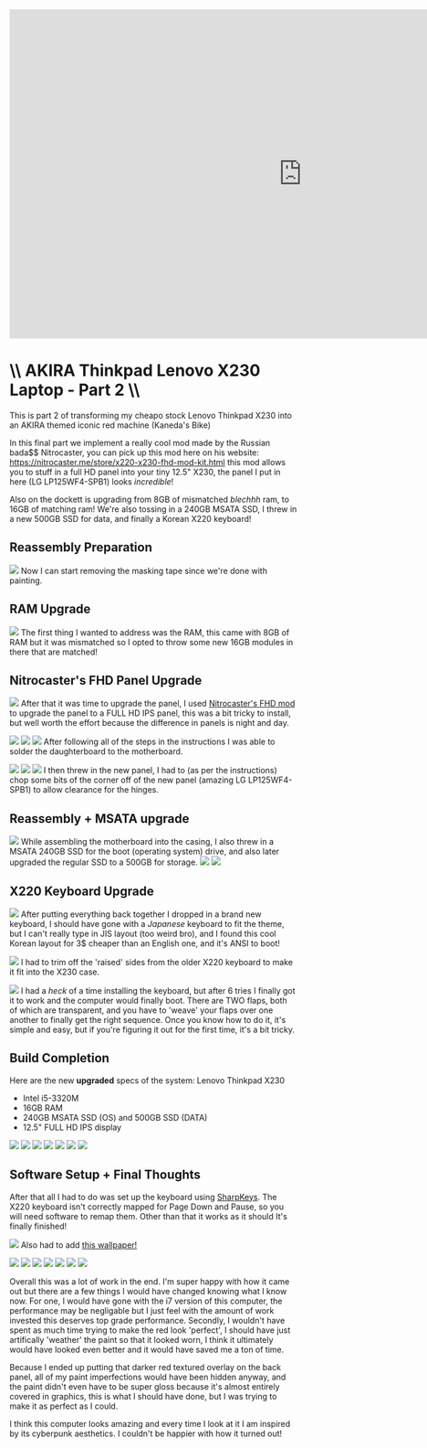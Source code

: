 <iframe width="1024" height="576" src="https://www.youtube.com/embed/vVhLR11Bf6c" title="YouTube video player" frameborder="0" allow="accelerometer; autoplay; clipboard-write; encrypted-media; gyroscope; picture-in-picture" allowfullscreen></iframe>

# \\\ AKIRA Thinkpad Lenovo X230 Laptop - Part 2 \\\

This is part 2 of transforming my cheapo stock Lenovo Thinkpad X230 into an AKIRA themed iconic red machine (Kaneda's Bike)

In this final part we implement a really cool mod made by the Russian bada$$ Nitrocaster, you can pick up this mod here on his website: https://nitrocaster.me/store/x220-x230-fhd-mod-kit.html this mod allows you to stuff in a full HD panel into your tiny 12.5" X230, the panel I put in here (LG LP125WF4-SPB1) looks *incredible*!

Also on the dockett is upgrading from 8GB of mismatched *blechhh* ram, to 16GB of matching ram! We're also tossing in a 240GB MSATA SSD, I threw in a new 500GB SSD for data, and finally a Korean X220 keyboard!

## Reassembly Preparation 

![](01_230.jpg)
Now I can start removing the masking tape since we're done with painting. 

## RAM Upgrade

![](02_230.jpg)
The first thing I wanted to address was the RAM, this came with 8GB of RAM but it was mismatched so I opted to throw some new 16GB modules in there that are matched!

## Nitrocaster's FHD Panel Upgrade

![](03_230.jpg)
After that it was time to upgrade the panel, I used [Nitrocaster's FHD mod](https://nitrocaster.me/store/x220-x230-fhd-mod-kit.html) to upgrade the panel to a FULL HD IPS panel, this was a bit tricky to install, but well worth the effort because the difference in panels is night and day. 

![](04_230.jpg)
![](05_230.jpg)
![](06_230.jpg)
After following all of the steps in the instructions I was able to solder the daughterboard to the motherboard.

![](07_230.jpg)
![](08_230.jpg)
![](09_230.jpg)
I then threw in the new panel, I had to (as per the instructions) chop some bits of the corner off of the new panel (amazing LG LP125WF4-SPB1) to allow clearance for the hinges. 

## Reassembly + MSATA upgrade

![](10_230.jpg)
While assembling the motherboard into the casing, I also threw in a MSATA 240GB SSD for the boot (operating system) drive, and also later upgraded the regular SSD to a 500GB for storage. 
![](11_230.jpg)
![](12_230.jpg)

## X220 Keyboard Upgrade

![](13_230.jpg)
After putting everything back together I dropped in a brand new keyboard, I should have gone with a *Japanese* keyboard to fit the theme, but I can't really type in JIS layout (too weird bro), and I found this cool Korean layout for 3$ cheaper than an English one, and it's ANSI to boot! 

![](14_230.jpg)
I had to trim off the 'raised' sides from the older X220 keyboard to make it fit into the X230 case.

![](15_230.jpg)
I had a *heck* of a time installing the keyboard, but after 6 tries I finally got it to work and the computer would finally boot. There are TWO flaps, both of which are transparent, and you have to 'weave' your flaps over one another to finally get the right sequence. Once you know how to do it, it's simple and easy, but if you're figuring it out for the first time, it's a bit tricky. 

## Build Completion

Here are the new **upgraded** specs of the system:
Lenovo Thinkpad X230
- Intel i5-3320M
- 16GB RAM
- 240GB MSATA SSD (OS) and 500GB SSD (DATA)
- 12.5" FULL HD IPS display

![](16_230.jpg)
![](17_230.jpg)
![](18_230.jpg)
![](19_230.jpg)
![](20_230.jpg)
![](21_230.jpg)
![](22_230.jpg)

## Software Setup + Final Thoughts

After that all I had to do was set up the keyboard using [SharpKeys](https://www.randyrants.com/category/sharpkeys/). The X220 keyboard isn't correctly mapped for Page Down and Pause, so you will need software to remap them. Other than that it works as it should It's finally finished! 

![](akira_bg_1080.png)
Also had to add [this wallpaper!](https://hightech-lowlife.github.io/projects/016_akira_laptop_part2/akira_bg_1080.png)

![](23_230.jpg)
![](24_230.jpg)
![](25_230.jpg)
![](26_230.jpg)
![](27_230.jpg)
![](28_230.jpg)
![](29_230.jpg)

Overall this was a lot of work in the end. I'm super happy with how it came out but there are a few things I would have changed knowing what I know now. For one, I would have gone with the i7 version of this computer, the performance may be negligable but I just feel with the amount of work invested this deserves top grade performance. Secondly, I wouldn't have spent as much time trying to make the red look 'perfect', I should have just artifically 'weather' the paint so that it looked worn, I think it ultimately would have looked even better and it would have saved me a ton of time. 

Because I ended up putting that darker red textured overlay on the back panel, all of my paint imperfections would have been hidden anyway, and the paint didn't even have to be super gloss because it's almost entirely covered in graphics, this is what I should have done, but I was trying to make it as perfect as I could. 

I think this computer looks amazing and every time I look at it I am inspired by its cyberpunk aesthetics. I couldn't be happier with how it turned out! 
